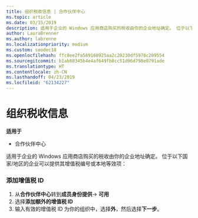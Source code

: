 ```yaml
---
title: 组织税收信息 | 合作伙伴中心
ms.topic: article
ms.date: 03/15/2019
description: 适用于企业的 Windows 应用商店购买的税收由你的企业地址确定。 位于以下国家/地区的企业可以提供其增值税编号或本地等效项：
author: LauraBrenner
ms.author: labrenne
ms.localizationpriority: medium
ms.custom: seodec18
ms.openlocfilehash: ffc8ee2fa589168925aa2c20230df5978c209554
ms.sourcegitcommit: b1ab80345b4e4af649fb8cc51d96d798e0791ade
ms.translationtype: HT
ms.contentlocale: zh-CN
ms.lasthandoff: 04/23/2019
ms.locfileid: "62134227"
---
```

# <a name="organization-tax-information"></a>组织税收信息

**适用于**

-  合作伙伴中心

适用于企业的 Windows 应用商店购买的税收由你的企业地址确定。 位于以下国家/地区的企业可以提供其增值税编号或本地等效项：

### <a name="add-your-vat-id"></a>添加增值税 ID

1.  从**合作伙伴中心**转到**成员身份提供**-> **可用**
2.  选择**添加额外的增值税 ID**
3.  输入有效的增值税 ID 为你的组织中，选择**外**，然后选择**下一步**。





 



